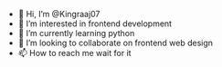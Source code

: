 - 👋 Hi, I’m @Kingraaj07
- 👀 I’m interested in frontend development 
- 🌱 I’m currently learning python 
- 💞️ I’m looking to collaborate on frontend web design 
- 📫 How to reach me wait for it 

<!---
Kingraaj07/Kingraaj07 is a ✨ special ✨ repository because its `README.md` (this file) appears on your GitHub profile.
You can click the Preview link to take a look at your changes.
--->
